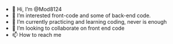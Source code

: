 - 👋 Hi, I’m @Mod8124
- 👀 I’m interested front-code and some of back-end code.
- 🌱 I’m currently practicing and learning coding, never is enough
- 💞️ I’m looking to collaborate on front end code
- 📫 How to reach me 

<!---
Mod8124/Mod8124 is a ✨ special ✨ repository because its `README.md` (this file) appears on your GitHub profile.
You can click the Preview link to take a look at your changes.
--->
